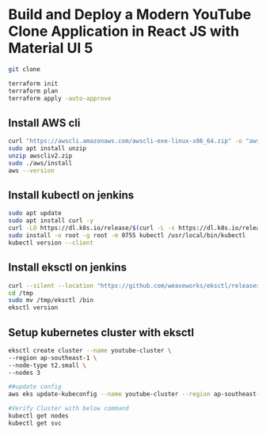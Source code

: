# Build and Deploy a Modern YouTube Clone Application in React JS with Material UI 5

```sh
git clone 

terraform init
terraform plan
terraform apply -auto-approve

```
## Install AWS cli
```sh
curl "https://awscli.amazonaws.com/awscli-exe-linux-x86_64.zip" -o "awscliv2.zip"
sudo apt install unzip
unzip awscliv2.zip
sudo ./aws/install
aws --version
```
## Install kubectl on jenkins
```sh
sudo apt update
sudo apt install curl -y
curl -LO https://dl.k8s.io/release/$(curl -L -s https://dl.k8s.io/release/stable.txt)/bin/linux/amd64/kubectl
sudo install -o root -g root -m 0755 kubectl /usr/local/bin/kubectl
kubectl version --client
```
## Install eksctl on jenkins

```sh
curl --silent --location "https://github.com/weaveworks/eksctl/releases/latest/download/eksctl_$(uname -s)_amd64.tar.gz" | tar xz -C /tmp
cd /tmp
sudo mv /tmp/eksctl /bin
eksctl version
```
## Setup kubernetes cluster with eksctl

```sh
eksctl create cluster --name youtube-cluster \
--region ap-southeast-1 \
--node-type t2.small \
--nodes 3

##update config
aws eks update-kubeconfig --name youtube-cluster --region ap-southeast-1

#Verify Cluster with below command
kubectl get nodes
kubectl get svc
```